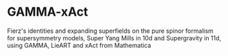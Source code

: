 # GAMMA-xAct
Fierz's identities and expanding superfields on the pure spinor formalism for supersymmetry models, Super Yang Mills in 10d and Supergravity in 11d, using GAMMA, LieART and xAct from Mathematica
